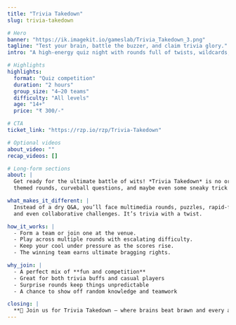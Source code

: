```yaml
---
title: "Trivia Takedown"
slug: trivia-takedown

# Hero
banner: "https://ik.imagekit.io/gameslab/Trivia_Takedown_3.png"
tagline: "Test your brain, battle the buzzer, and claim trivia glory."
intro: "A high-energy quiz night with rounds full of twists, wildcards, and bragging rights."

# Highlights
highlights:
  format: "Quiz competition"
  duration: "2 hours"
  group_size: "4–20 teams"
  difficulty: "All levels"
  age: "14+"
  price: "₹ 300/-"

# CTA
ticket_link: "https://rzp.io/rzp/Trivia-Takedown"   

# Optional videos
about_video: ""   
recap_videos: []  

# Long-form sections
about: |
  Get ready for the ultimate battle of wits! *Trivia Takedown* is no ordinary quiz night—expect 
  themed rounds, curveball questions, and maybe even some sneaky trick challenges.  

what_makes_it_different: |
  Instead of a dry Q&A, you’ll face multimedia rounds, puzzles, rapid-fire questions, 
  and even collaborative challenges. It’s trivia with a twist.  

how_it_works: |
  - Form a team or join one at the venue.  
  - Play across multiple rounds with escalating difficulty.  
  - Keep your cool under pressure as the scores rise.  
  - The winning team earns ultimate bragging rights.  

why_join: |
  - A perfect mix of **fun and competition**  
  - Great for both trivia buffs and casual players  
  - Surprise rounds keep things unpredictable  
  - A chance to show off random knowledge and teamwork  

closing: |
  **🤯 Join us for Trivia Takedown — where brains beat brawn and every answer counts.**
---
```


